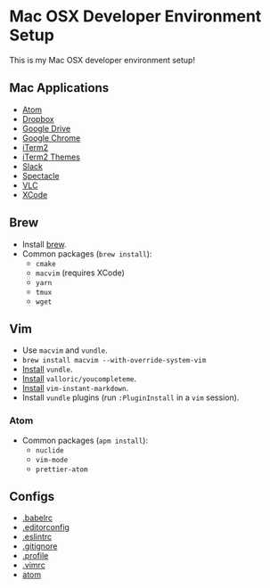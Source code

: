 # Mac OSX Developer Environment Setup
This is my Mac OSX developer environment setup!


## Mac Applications
- [Atom](https://atom.io/)
- [Dropbox](https://www.dropbox.com/)
- [Google Drive](https://www.google.com/drive/)
- [Google Chrome](https://www.google.com/chrome/)
- [iTerm2](https://www.iterm2.com/)
- [iTerm2 Themes](http://iterm2colorschemes.com)
- [Slack](https://slack.com/)
- [Spectacle](https://www.spectacleapp.com/)
- [VLC](http://www.videolan.org/vlc/index.html)
- [XCode](https://developer.apple.com/xcode/download/)


## Brew
- Install [brew](http://brew.sh/).
- Common packages (`brew install`):
  - `cmake`
  - `macvim` (requires XCode)
  - `yarn`
  - `tmux`
  - `wget`


## Vim
- Use `macvim` and `vundle`.
- `brew install macvim --with-override-system-vim`
- [Install](https://github.com/gmarik/Vundle.vim) `vundle`.
- [Install](https://github.com/Valloric/YouCompleteMe) `valloric/youcompleteme`.
- [Install](https://github.com/suan/vim-instant-markdown) `vim-instant-markdown`.
- Install `vundle` plugins (run `:PluginInstall` in a `vim` session).

### Atom
- Common packages (`apm install`):
  - `nuclide`
  - `vim-mode`
  - `prettier-atom`


## Configs
- [.babelrc](configs/.babelrc)
- [.editorconfig](configs/.editorconfig)
- [.eslintrc](configs/.eslintrc)
- [.gitignore](configs/.gitignore)
- [.profile](configs/.profile)
- [.vimrc](configs/.vimrc)
- [atom](configs/atom)
